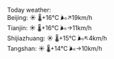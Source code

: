 Today weather:  
Beijing: ☀️   🌡️+16°C 🌬️↗19km/h  
Tianjin: ☀️   🌡️+16°C 🌬️→11km/h  
Shijiazhuang: ☀️   🌡️+15°C 🌬️↖4km/h  
Tangshan: ☀️   🌡️+14°C 🌬️→10km/h  
